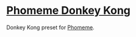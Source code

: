 # [Phomeme Donkey Kong](https://github.com/MysteryPancake/Phomeme)

Donkey Kong preset for [Phomeme](https://github.com/MysteryPancake/Phomeme).